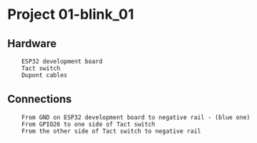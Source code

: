 #       Project 01-blink_01

##      Hardware

        ESP32 development board
        Tact switch
        Dupont cables

##      Connections

        From GND on ESP32 development board to negative rail - (blue one)
        From GPIO26 to one side of Tact switch
        From the other side of Tact switch to negative rail


